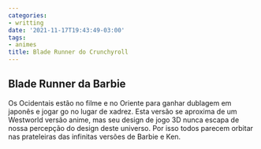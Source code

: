 ```yaml
---
categories:
- writting
date: '2021-11-17T19:43:49-03:00'
tags:
- animes
title: Blade Runner do Crunchyroll
---
```


## Blade Runner da Barbie

Os Ocidentais estão no filme e no Oriente para ganhar dublagem em japonês e jogar go no lugar de xadrez. Esta versão se aproxima de um Westworld versão anime, mas seu design de jogo 3D nunca escapa de nossa percepção do design deste universo. Por isso todos parecem orbitar nas prateleiras das infinitas versões de Barbie e Ken.

